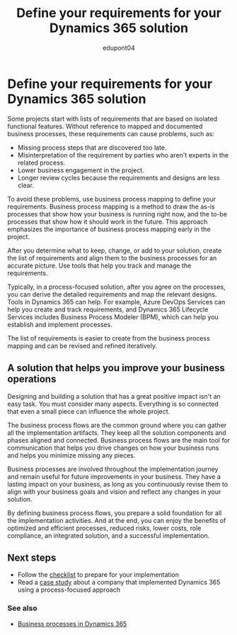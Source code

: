 ﻿---
title: Define your requirements for your Dynamics 365 solution
description: Learn how to use business process mapping to create clear and accurate requirements for your Dynamics 365 solution and improve your business operations.
ms.date: 01/16/2024
ms.topic: conceptual
author: edupont04
ms.author: veneva
ms.reviewer: edupont
ms.custom:
  - ai-seo-date: 01/16/2024
  - ai-gen-docs-bap
  - ai-gen-title
  - ai-gen-desc
content_well_notification: AI-contribution
---

# Define your requirements for your Dynamics 365 solution

Some projects start with lists of requirements that are based on isolated functional features. Without reference to mapped and documented business processes, these requirements can cause problems, such as:

- Missing process steps that are discovered too late.
- Misinterpretation of the requirement by parties who aren't experts in the related process.
- Lower business engagement in the project.
- Longer review cycles because the requirements and designs are less clear.

To avoid these problems, use business process mapping to define your requirements. Business process mapping is a method to draw the as-is processes that show how your business is running right now, and the to-be processes that show how it should work in the future. This approach emphasizes the importance of business process mapping early in the project.

After you determine what to keep, change, or add to your solution, create the list of requirements and align them to the business processes for an accurate picture. Use tools that help you track and manage the requirements.

Typically, in a process-focused solution, after you agree on the processes, you can derive the detailed requirements and map the relevant designs. Tools in Dynamics 365 can help. For example, Azure DevOps Services can help you create and track requirements, and Dynamics 365 Lifecycle Services includes Business Process Modeler (BPM), which can help you establish and implement processes.

The list of requirements is easier to create from the business process mapping and can be revised and refined iteratively.

## A solution that helps you improve your business operations

Designing and building a solution that has a great positive impact isn't an easy task. You must consider many aspects. Everything is so connected that even a small piece can influence the whole project.

The business process flows are the common ground where you can gather all the implementation artifacts. They keep all the solution components and phases aligned and connected. Business process flows are the main tool for communication that helps you drive changes on how your business runs and helps you minimize missing any pieces.

Business processes are involved throughout the implementation journey and remain useful for future improvements in your business. They have a lasting impact on your business, as long as you continuously revise them to align with your business goals and vision and reflect any changes in your solution.

By defining business process flows, you prepare a solid foundation for all the implementation activities. And at the end, you can enjoy the benefits of optimized and efficient processes, reduced risks, lower costs, role compliance, an integrated solution, and a successful implementation.

## Next steps

- Follow the [checklist](process-focused-solution-checklist.md) to prepare for your implementation
- Read a [case study](process-focused-solution-case-study-journey.md) about a company that implemented Dynamics 365 using a process-focused approach

### See also

- [Business processes in Dynamics 365](../business-processes/overview.md)

